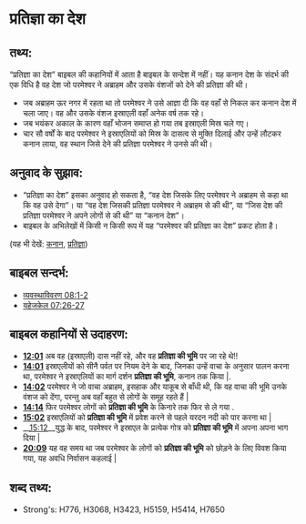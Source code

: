 # प्रतिज्ञा का देश #

## तथ्य: ##

“प्रतिज्ञा का देश” बाइबल की कहानियों में आता है बाइबल के सन्देश में नहीं। यह कनान देश के संदर्भ की एक विधि है वह देश जो परमेश्वर ने अब्राहम और उसके वंशजों को देने की प्रतिज्ञा की थी।

* जब अब्राहम ऊर नगर में रहता था तो परमेश्वर ने उसे आज्ञा दी कि वह वहाँ से निकल कर कनान देश में चला जाए। वह और उसके वंशज इस्राएली वहाँ अनेक वर्ष तक रहे।
* जब भयंकर अकाल के कारण वहाँ भोजन समाप्त हो गया तब इस्राएली मिस्र चले गए।
* चार सौ वर्षों के बाद परमेश्वर ने इस्राएलियों को मिस्र के दासत्व से मुक्ति दिलाई और उन्हें लौटकर कनान लाया, वह स्थान जिसे देने की प्रतिज्ञा परमेश्वर ने उनसे की थी।

## अनुवाद के सुझाव: ##

* “प्रतिज्ञा का देश” इसका अनुवाद हो सकता है, “वह देश जिसके लिए परमेश्वर ने अब्राहम से कहा था कि वह उसे देगा”। या “वह देश जिसकी प्रतिज्ञा परमेश्वर ने अब्राहम से की थी”, या “जिस देश की प्रतिज्ञा परमेश्वर ने अपने लोगों से की थी” या “कनान देश”।
* बाइबल के अभिलेखों में किसी न किसी रूप में यह “परमेश्वर की प्रतिज्ञा का देश” प्रकट होता है।

(यह भी देखें: [कनान](../names/canaan.md), [प्रतिज्ञा](../kt/promise.md))

## बाइबल सन्दर्भ: ##

* [व्यवस्थाविवरण 08:1-2](rc://en/tn/help/deu/08/01)
* [यहेजकेल 07:26-27](rc://en/tn/help/ezk/07/26)

## बाइबल कहानियों से उदाहरण: ##

* __[12:01](rc://en/tn/help/obs/12/01)__  अब वह (इस्राएली) दास नहीं रहे, और वह __प्रतिज्ञा की भूमि__ पर जा रहे थे!!
* __[14:01](rc://en/tn/help/obs/14/01)__ इस्राएलीयों को सीनै पर्वत पर नियम देने के बाद, जिनका उन्हें वाचा के अनुसार पालन करना था, परमेश्वर ने इस्राएलियों का मार्ग दर्शन __प्रतिज्ञा की भूमि__, कनान तक किया |.
* __[14:02](rc://en/tn/help/obs/14/02)__ परमेश्वर ने जो वाचा अब्राहम, इसहाक और याकूब से बाँधी थी, कि वह वाचा की भूमि उनके वंशज को देंगा, परन्तु अब वहाँ बहुत से लोगों के समूह रहते हैं |
* __[14:14](rc://en/tn/help/obs/14/14)__ फिर परमेश्वर लोगों को __प्रतिज्ञा की भूमि__ के किनारे तक फिर से ले गया  .
* __[15:02](rc://en/tn/help/obs/15/02)__ इस्राएलियों को __प्रतिज्ञा की भूमि__ में प्रवेश करने से पहले यरदन नदी को पार करना था |
* __[15:12](rc://en/tn/help/obs/15/12)__युद्ध के बाद, परमेश्वर ने इस्राएल के प्रत्येक गोत्र को __प्रतिज्ञा की भूमि__ में अपना अपना भाग दिया |
* __[20:09](rc://en/tn/help/obs/20/09)__ यह वह समय था जब परमेश्वर के लोगों को __प्रतिज्ञा की भूमि__ को छोड़ने के लिए विवश किया गया, यह अवधि निर्वासन कहलाई |


## शब्द तथ्य: ##

* Strong's: H776, H3068, H3423, H5159, H5414, H7650
